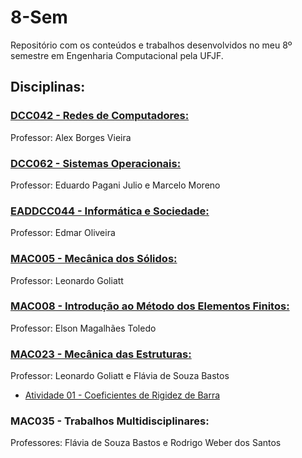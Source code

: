 # 8-Sem
Repositório com os conteúdos e trabalhos desenvolvidos no meu 8º semestre em Engenharia Computacional pela UFJF.

## Disciplinas:

### [DCC042 - Redes de Computadores:](https://github.com/vitor-frnds/8-Sem/tree/main/DCC042-Redes_De_Computadores)
Professor: Alex Borges Vieira

### [DCC062 - Sistemas Operacionais:](https://github.com/vitor-frnds/8-Sem/tree/main/DCC062-Sistemas_Operacionais)
Professor: Eduardo Pagani Julio e Marcelo Moreno

### [EADDCC044 - Informática e Sociedade:](https://github.com/vitor-frnds/8-Sem/tree/main/EADDCC044-Informatica_E_Sociedade)
Professor: Edmar Oliveira

### [MAC005 - Mecânica dos Sólidos:](https://github.com/vitor-frnds/8-Sem/tree/main/MAC023-Mecanica_Dos_Solidos)
Professor: Leonardo Goliatt

### [MAC008 - Introdução ao Método dos Elementos Finitos:](https://github.com/vitor-frnds/8-Sem/tree/main/MAC008-Int_Metodos_Elementos_Finitos)
Professor: Elson Magalhães Toledo

### [MAC023 - Mecânica das Estruturas:](https://github.com/vitor-frnds/8-Sem/tree/main/MAC023-Mecanica_Das_Estruturas)
Professor: Leonardo Goliatt e Flávia de Souza Bastos

  * [Atividade 01 - Coeficientes de Rigidez de Barra](https://github.com/vitor-frnds/8-Sem/tree/main/MAC023-Mecanica_Das_Estruturas/Atividade_01-Coeficientes_De_Rigidez_De_Barra) 

### MAC035 - Trabalhos Multidisciplinares:
Professores: Flávia de Souza Bastos e Rodrigo Weber dos Santos
